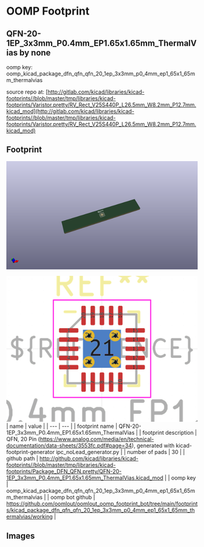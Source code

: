 # OOMP Footprint  
## QFN-20-1EP_3x3mm_P0.4mm_EP1.65x1.65mm_ThermalVias  by none  
  
oomp key: oomp_kicad_package_dfn_qfn_qfn_20_1ep_3x3mm_p0_4mm_ep1_65x1_65mm_thermalvias  
  
source repo at: [http://gitlab.com/kicad/libraries/kicad-footprints//blob/master/tmp/libraries/kicad-footprints/Varistor.pretty/RV_Rect_V25S440P_L26.5mm_W8.2mm_P12.7mm.kicad_mod](http://gitlab.com/kicad/libraries/kicad-footprints//blob/master/tmp/libraries/kicad-footprints/Varistor.pretty/RV_Rect_V25S440P_L26.5mm_W8.2mm_P12.7mm.kicad_mod)  
## Footprint  
  
[![working_kicad_pcb_3d.png](working_kicad_pcb_3d_600.png)](working_kicad_pcb_3d.png)  
  
[![working.png](working_600.png)](working.png)  
| name | value | 
| --- | --- | 
| footprint name | QFN-20-1EP_3x3mm_P0.4mm_EP1.65x1.65mm_ThermalVias | 
| footprint description | QFN, 20 Pin (https://www.analog.com/media/en/technical-documentation/data-sheets/3553fc.pdf#page=34), generated with kicad-footprint-generator ipc_noLead_generator.py | 
| number of pads | 30 | 
| github path | http://github.com/kicad/libraries/kicad-footprints//blob/master/tmp/libraries/kicad-footprints/Package_DFN_QFN.pretty/QFN-20-1EP_3x3mm_P0.4mm_EP1.65x1.65mm_ThermalVias.kicad_mod | 
| oomp key | oomp_kicad_package_dfn_qfn_qfn_20_1ep_3x3mm_p0_4mm_ep1_65x1_65mm_thermalvias | 
| oomp bot github | https://github.com/oomlout/oomlout_oomp_footprint_bot/tree/main/footprints/kicad_package_dfn_qfn_qfn_20_1ep_3x3mm_p0_4mm_ep1_65x1_65mm_thermalvias/working | 
## Images  
